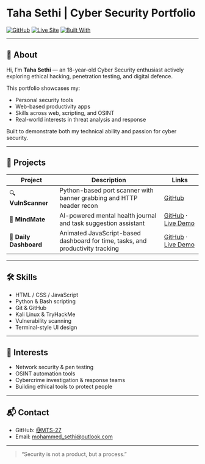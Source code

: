# Taha Sethi | Cyber Security Portfolio

[![GitHub](https://img.shields.io/badge/@MTS--27-181717?style=flat&logo=github&logoColor=white)](https://github.com/MTS-27)
[![Live Site](https://img.shields.io/badge/Live%20Demo-View-blueviolet?style=flat&logo=firefox-browser)]((https://mts-27.github.io/Portfolio/))
[![Built With](https://img.shields.io/badge/Built%20With-HTML%20%7C%20CSS%20%7C%20JavaScript-informational)](#)

---

## 👋 About

Hi, I’m **Taha Sethi** — an 18-year-old Cyber Security enthusiast actively exploring ethical hacking, penetration testing, and digital defence.

This portfolio showcases my:
- Personal security tools
- Web-based productivity apps
- Skills across web, scripting, and OSINT
- Real-world interests in threat analysis and response

Built to demonstrate both my technical ability and passion for cyber security.

---

## 🧪 Projects

| Project       | Description                                                                                  | Links                                   |
|---------------|----------------------------------------------------------------------------------------------|------------------------------------------|
| 🔍 **VulnScanner**   | Python-based port scanner with banner grabbing and HTTP header recon                     | [GitHub](https://github.com/MTS-27/VulnScanner) |
| 🧠 **MindMate**      | AI-powered mental health journal and task suggestion assistant                           | [GitHub](https://github.com/MTS-27/MindMate) · [Live Demo](https://mts-27.github.io/MindMate/) |
| 📅 **Daily Dashboard** | Animated JavaScript-based dashboard for time, tasks, and productivity tracking           | [GitHub](https://github.com/MTS-27/daily-dashboard) · [Live Demo](https://mts-27.github.io/daily-dashboard/) |

---

## 🛠 Skills

- HTML / CSS / JavaScript
- Python & Bash scripting
- Git & GitHub
- Kali Linux & TryHackMe
- Vulnerability scanning
- Terminal-style UI design

---

## 🧠 Interests

- Network security & pen testing
- OSINT automation tools
- Cybercrime investigation & response teams
- Building ethical tools to protect people

---

## 📬 Contact

- GitHub: [@MTS-27](https://github.com/MTS-27)
- Email: [mohammed_sethi@outlook.com](mailto:mohammed_sethi@outlook.com)

---

> “Security is not a product, but a process.”
